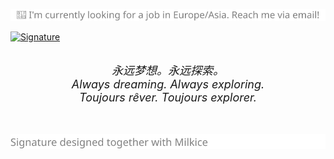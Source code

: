 <p align="center">
  <a href="https://github.com/yrccondor">
    <img src="https://raw.githubusercontent.com/yrccondor/yrccondor/master/job.svg">
  </a>
</p>

<a href="https://axton.cc" rel="noopener noreferrer" target="_blank">
  <picture>
    <source media="(prefers-color-scheme: dark)" srcset="https://raw.githubusercontent.com/yrccondor/yrccondor/master/signature-dark.svg">
    <source media="(prefers-color-scheme: light)" srcset="https://raw.githubusercontent.com/yrccondor/yrccondor/master/signature.svg">
    <img alt="Signature" src="[https://user-images.githubusercontent.com/25423296/163456779-a8556205-d0a5-45e2-ac17-42d089e3c3f8.png](https://raw.githubusercontent.com/yrccondor/yrccondor/master/signature.svg)">
  </picture>
</a>
<p align="center">
<br>
<em><font size="+1">永远梦想。永远探索。</font></em>
<br>
<em><font size="+1">Always dreaming. Always exploring.</font></em>
<br>
<em><font size="+1">Toujours rêver. Toujours explorer.</font></em>
<br>
<br>
<br>
</p>

[![Signature](https://raw.githubusercontent.com/yrccondor/yrccondor/master/copyright.svg)](https://github.com/milkice233)
